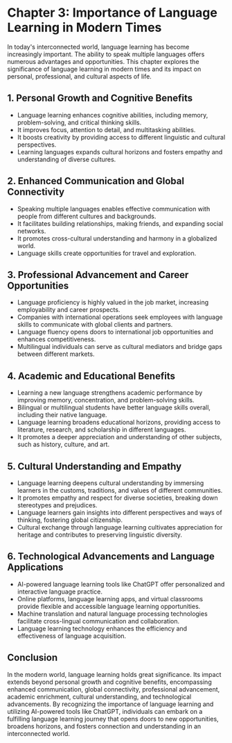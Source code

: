 Chapter 3: Importance of Language Learning in Modern Times
==========================================================

In today's interconnected world, language learning has become increasingly important. The ability to speak multiple languages offers numerous advantages and opportunities. This chapter explores the significance of language learning in modern times and its impact on personal, professional, and cultural aspects of life.

**1. Personal Growth and Cognitive Benefits**
---------------------------------------------

* Language learning enhances cognitive abilities, including memory, problem-solving, and critical thinking skills.
* It improves focus, attention to detail, and multitasking abilities.
* It boosts creativity by providing access to different linguistic and cultural perspectives.
* Learning languages expands cultural horizons and fosters empathy and understanding of diverse cultures.

**2. Enhanced Communication and Global Connectivity**
-----------------------------------------------------

* Speaking multiple languages enables effective communication with people from different cultures and backgrounds.
* It facilitates building relationships, making friends, and expanding social networks.
* It promotes cross-cultural understanding and harmony in a globalized world.
* Language skills create opportunities for travel and exploration.

**3. Professional Advancement and Career Opportunities**
--------------------------------------------------------

* Language proficiency is highly valued in the job market, increasing employability and career prospects.
* Companies with international operations seek employees with language skills to communicate with global clients and partners.
* Language fluency opens doors to international job opportunities and enhances competitiveness.
* Multilingual individuals can serve as cultural mediators and bridge gaps between different markets.

**4. Academic and Educational Benefits**
----------------------------------------

* Learning a new language strengthens academic performance by improving memory, concentration, and problem-solving skills.
* Bilingual or multilingual students have better language skills overall, including their native language.
* Language learning broadens educational horizons, providing access to literature, research, and scholarship in different languages.
* It promotes a deeper appreciation and understanding of other subjects, such as history, culture, and art.

**5. Cultural Understanding and Empathy**
-----------------------------------------

* Language learning deepens cultural understanding by immersing learners in the customs, traditions, and values of different communities.
* It promotes empathy and respect for diverse societies, breaking down stereotypes and prejudices.
* Language learners gain insights into different perspectives and ways of thinking, fostering global citizenship.
* Cultural exchange through language learning cultivates appreciation for heritage and contributes to preserving linguistic diversity.

**6. Technological Advancements and Language Applications**
-----------------------------------------------------------

* AI-powered language learning tools like ChatGPT offer personalized and interactive language practice.
* Online platforms, language learning apps, and virtual classrooms provide flexible and accessible language learning opportunities.
* Machine translation and natural language processing technologies facilitate cross-lingual communication and collaboration.
* Language learning technology enhances the efficiency and effectiveness of language acquisition.

Conclusion
----------

In the modern world, language learning holds great significance. Its impact extends beyond personal growth and cognitive benefits, encompassing enhanced communication, global connectivity, professional advancement, academic enrichment, cultural understanding, and technological advancements. By recognizing the importance of language learning and utilizing AI-powered tools like ChatGPT, individuals can embark on a fulfilling language learning journey that opens doors to new opportunities, broadens horizons, and fosters connection and understanding in an interconnected world.
